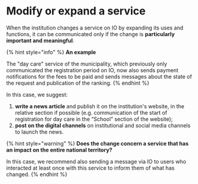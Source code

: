 # Modify or expand a service

When the institution changes a service on IO by expanding its uses and functions, it can be communicated only if the change is **particularly important and meaningful**.

{% hint style="info" %} **An example**

The "day care" service of the municipality, which previously only communicated the registration period on IO, now also sends payment notifications for the fees to be paid and sends messages about the state of the request and publication of the ranking. {% endhint %}

In this case, we suggest:

1. **write a news article** and publish it on the institution's website, in the relative section if possible (e.g. communication of the start of registration for day care in the “School” section of the website);
2. **post on the digital channels** on institutional and social media channels to launch the news. 

{% hint style="warning" %} **Does the change concern a service that has an impact on the entire national territory?**

In this case, we recommend also sending a message via IO to users who interacted at least once with this service to inform them of what has changed. {% endhint %}